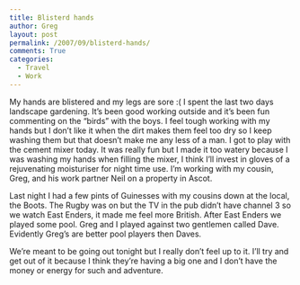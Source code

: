 ```yaml
---
title: Blisterd hands
author: Greg
layout: post
permalink: /2007/09/blisterd-hands/
comments: True
categories:
  - Travel
  - Work
---
```

My hands are blistered and my legs are sore :( I spent the last two days landscape gardening. It&#8217;s been good working outside and it&#8217;s been fun commenting on the &#8220;birds&#8221; with the boys. I feel tough working with my hands but I don&#8217;t like it when the dirt makes them feel too dry so I keep washing them but that doesn&#8217;t make me any less of a man. I got to play with the cement mixer today. It was really fun but I made it too watery because I was washing my hands when filling the mixer, I think I&#8217;ll invest in gloves of a rejuvenating moisturiser for night time use. I&#8217;m working with my cousin, Greg, and his work partner Neil on a property in Ascot.

Last night I had a few pints of Guinesses with my cousins down at the local, the Boots. The Rugby was on but the TV in the pub didn&#8217;t have channel 3 so we watch East Enders, it made me feel more British. After East Enders we played some pool. Greg and I played against two gentlemen called Dave. Evidently Greg&#8217;s are better pool players then Daves.

We’re meant to be going out tonight but I really don’t feel up to it. I’ll try and get out of it because I think they’re having a big one and I don’t have the money or energy for such and adventure.